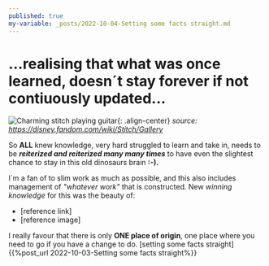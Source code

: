 ```yaml
---
published: true
my-variable: _posts/2022-10-04-Setting some facts straight.md
---
```

# ...realising that what was once learned, doesn´t stay forever if not contiuously updated...
![Charming stitch playing guitar][Stitch with guitar]{: .align-center} 
_source: https://disney.fandom.com/wiki/Stitch/Gallery_

So **ALL** knew knowledge, very hard struggled to learn and take in, needs to be _**reiterized and reiterized many many times**_ to have even the slightest chance to stay in this old dinosaurs brain **:-).**

I´m a fan of to slim work as much as possible, and this also includes management of _"whatever work"_ that is constructed. New _winning knowledge_ for this was the beauty of:

* [reference link]
* [reference image]

I really favour that there is only **ONE place of origin**, one place where you need to go if you have a change to do. 
[setting some facts straight]{{%post_url 2022-10-03-Setting some facts straight%}}

[Stitch with guitar]:https://monikakaron.github.io/assets/images/Cliplilo9_Stitch.webp
